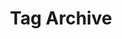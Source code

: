 ---
eleventyNavigation:
  parent: Tag
  showLast: true
title: 'Tag Archive'
layout: 'layouts/feed.njk'
pagination:
  data: collections
  size: 1
  alias: tag
  filter: ['all', 'nav', 'blog', 'post', 'posts', 'tagList', 'tutorial']
permalink: '/tag/{{ tag | slug }}/'
---